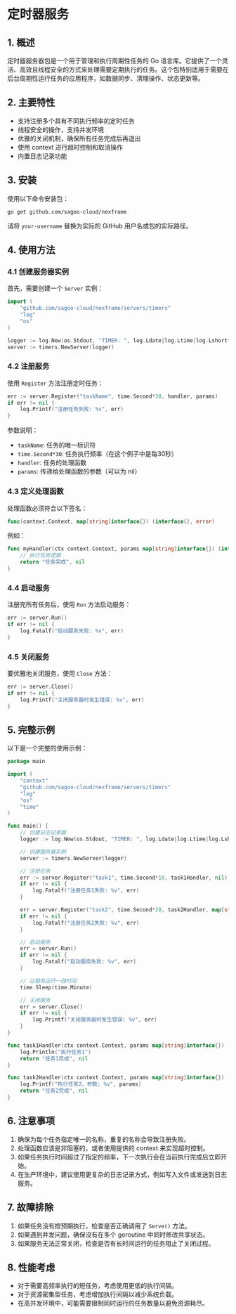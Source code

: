 # 定时器服务

## 1. 概述

定时器服务器包是一个用于管理和执行周期性任务的 Go 语言库。它提供了一个灵活、高效且线程安全的方式来处理需要定期执行的任务。这个包特别适用于需要在后台周期性运行任务的应用程序，如数据同步、清理操作、状态更新等。

## 2. 主要特性

- 支持注册多个具有不同执行频率的定时任务
- 线程安全的操作，支持并发环境
- 优雅的关闭机制，确保所有任务完成后再退出
- 使用 context 进行超时控制和取消操作
- 内置日志记录功能

## 3. 安装

使用以下命令安装包：

```
go get github.com/sagoo-cloud/nexframe
```

请将 `your-username` 替换为实际的 GitHub 用户名或包的实际路径。

## 4. 使用方法

### 4.1 创建服务器实例

首先，需要创建一个 `Server` 实例：

```go
import (
    "github.com/sagoo-cloud/nexframe/servers/timers"
    "log"
    "os"
)

logger := log.New(os.Stdout, "TIMER: ", log.Ldate|log.Ltime|log.Lshortfile)
server := timers.NewServer(logger)
```

### 4.2 注册服务

使用 `Register` 方法注册定时任务：

```go
err := server.Register("taskName", time.Second*30, handler, params)
if err != nil {
    log.Printf("注册任务失败: %v", err)
}
```

参数说明：
- `taskName`: 任务的唯一标识符
- `time.Second*30`: 任务执行频率（在这个例子中是每30秒）
- `handler`: 任务的处理函数
- `params`: 传递给处理函数的参数（可以为 nil）

### 4.3 定义处理函数

处理函数必须符合以下签名：

```go
func(context.Context, map[string]interface{}) (interface{}, error)
```

例如：

```go
func myHandler(ctx context.Context, params map[string]interface{}) (interface{}, error) {
    // 执行任务逻辑
    return "任务完成", nil
}
```

### 4.4 启动服务

注册完所有任务后，使用 `Run` 方法启动服务：

```go
err := server.Run()
if err != nil {
    log.Fatalf("启动服务失败: %v", err)
}
```

### 4.5 关闭服务

要优雅地关闭服务，使用 `Close` 方法：

```go
err := server.Close()
if err != nil {
    log.Printf("关闭服务器时发生错误: %v", err)
}
```

## 5. 完整示例

以下是一个完整的使用示例：

```go
package main

import (
    "context"
    "github.com/sagoo-cloud/nexframe/servers/timers"
    "log"
    "os"
    "time"
)

func main() {
    // 创建日志记录器
    logger := log.New(os.Stdout, "TIMER: ", log.Ldate|log.Ltime|log.Lshortfile)

    // 创建服务器实例
    server := timers.NewServer(logger)

    // 注册任务
    err := server.Register("task1", time.Second*10, task1Handler, nil)
    if err != nil {
        log.Fatalf("注册任务1失败: %v", err)
    }

    err = server.Register("task2", time.Second*20, task2Handler, map[string]interface{}{"key": "value"})
    if err != nil {
        log.Fatalf("注册任务2失败: %v", err)
    }

    // 启动服务
    err = server.Run()
    if err != nil {
        log.Fatalf("启动服务失败: %v", err)
    }

    // 让服务运行一段时间
    time.Sleep(time.Minute)

    // 关闭服务
    err = server.Close()
    if err != nil {
        log.Printf("关闭服务器时发生错误: %v", err)
    }
}

func task1Handler(ctx context.Context, params map[string]interface{}) (interface{}, error) {
    log.Println("执行任务1")
    return "任务1完成", nil
}

func task2Handler(ctx context.Context, params map[string]interface{}) (interface{}, error) {
    log.Printf("执行任务2，参数: %v", params)
    return "任务2完成", nil
}
```

## 6. 注意事项

1. 确保为每个任务指定唯一的名称，重复的名称会导致注册失败。
2. 处理函数应该是非阻塞的，或者使用提供的 context 来实现超时控制。
3. 如果任务执行时间超过了指定的频率，下一次执行会在当前执行完成后立即开始。
4. 在生产环境中，建议使用更复杂的日志记录方式，例如写入文件或发送到日志服务。

## 7. 故障排除

1. 如果任务没有按预期执行，检查是否正确调用了 `Serve()` 方法。
2. 如果遇到并发问题，确保没有在多个 goroutine 中同时修改共享状态。
3. 如果服务无法正常关闭，检查是否有长时间运行的任务阻止了关闭过程。

## 8. 性能考虑

- 对于需要高频率执行的短任务，考虑使用更低的执行间隔。
- 对于资源密集型任务，考虑增加执行间隔以减少系统负载。
- 在高并发环境中，可能需要限制同时运行的任务数量以避免资源耗尽。

